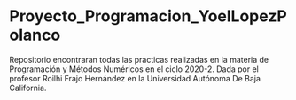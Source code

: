 # Proyecto_Programacion_YoelLopezPolanco
Repositorio encontraran  todas las practicas realizadas en la materia de Programación y Métodos Numéricos en el ciclo 2020-2. Dada por el profesor Roilhi Frajo Hernández en la Universidad Autónoma De Baja California. 
